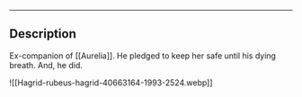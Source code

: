 --------------------------------------------------------------------------------
## Description
Ex-companion of [[Aurelia]]. He pledged to keep her safe until his dying breath. And, he did.

![[Hagrid-rubeus-hagrid-40663164-1993-2524.webp]]